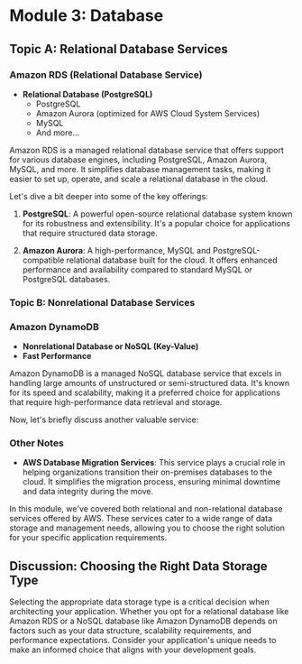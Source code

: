 # Module 3: Database

## Topic A: Relational Database Services

### Amazon RDS (Relational Database Service)

- **Relational Database (PostgreSQL)**
  - PostgreSQL
  - Amazon Aurora (optimized for AWS Cloud System Services)
  - MySQL
  - And more...

Amazon RDS is a managed relational database service that offers support for various database engines, including PostgreSQL, Amazon Aurora, MySQL, and more. It simplifies database management tasks, making it easier to set up, operate, and scale a relational database in the cloud.

Let's dive a bit deeper into some of the key offerings:

1. **PostgreSQL**: A powerful open-source relational database system known for its robustness and extensibility. It's a popular choice for applications that require structured data storage.

2. **Amazon Aurora**: A high-performance, MySQL and PostgreSQL-compatible relational database built for the cloud. It offers enhanced performance and availability compared to standard MySQL or PostgreSQL databases.

### Topic B: Nonrelational Database Services

### Amazon DynamoDB

- **Nonrelational Database or NoSQL (Key-Value)**
- **Fast Performance**

Amazon DynamoDB is a managed NoSQL database service that excels in handling large amounts of unstructured or semi-structured data. It's known for its speed and scalability, making it a preferred choice for applications that require high-performance data retrieval and storage.

Now, let's briefly discuss another valuable service:

### Other Notes

- **AWS Database Migration Services**: This service plays a crucial role in helping organizations transition their on-premises databases to the cloud. It simplifies the migration process, ensuring minimal downtime and data integrity during the move.

In this module, we've covered both relational and non-relational database services offered by AWS. These services cater to a wide range of data storage and management needs, allowing you to choose the right solution for your specific application requirements.

## Discussion: Choosing the Right Data Storage Type

Selecting the appropriate data storage type is a critical decision when architecting your application. Whether you opt for a relational database like Amazon RDS or a NoSQL database like Amazon DynamoDB depends on factors such as your data structure, scalability requirements, and performance expectations. Consider your application's unique needs to make an informed choice that aligns with your development goals.
